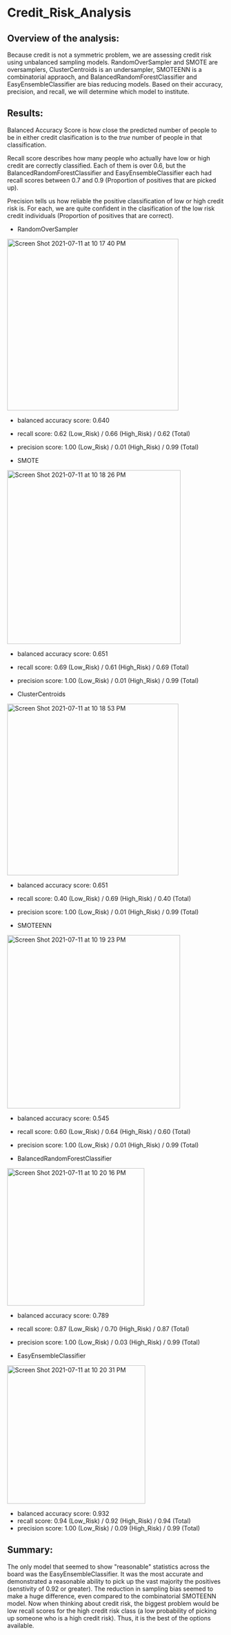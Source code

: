 # Credit_Risk_Analysis

## Overview of the analysis: 

Because credit is not a symmetric problem, we are assessing credit risk using unbalanced sampling models. RandomOverSampler and SMOTE are oversamplers, ClusterCentroids is an undersampler, SMOTEENN is a combinatorial appraoch, and BalancedRandomForestClassifier and EasyEnsembleClassifier are bias reducing models. Based on their accuracy, precision, and recall, we will determine which model to institute. 



## Results: 

Balanced Accuracy Score is how close the predicted number of people to be in either credit clasification is to the *true* number of people in that classification. 

Recall score describes how many people who actually have low or high credit are correctly classified. Each of them is over 0.6, but the BalancedRandomForestClassifier and EasyEnsembleClassifier each had recall scores between 0.7 and 0.9 (Proportion of positives that are picked up). 

Precision tells us how reliable the positive classification of low or high credit risk is. For each, we are quite confident in the clasification of the low risk credit individuals (Proportion of positives that are correct). 


- RandomOverSampler

<img width="397" alt="Screen Shot 2021-07-11 at 10 17 40 PM" src="https://user-images.githubusercontent.com/80495710/125221176-dc5cb600-e295-11eb-9493-7b5b6754e322.png">


  - balanced accuracy score: 0.640
  - recall score: 0.62 (Low_Risk) / 0.66 (High_Risk) / 0.62 (Total)
  - precision score: 1.00 (Low_Risk) / 0.01 (High_Risk) / 0.99 (Total)




- SMOTE

<img width="402" alt="Screen Shot 2021-07-11 at 10 18 26 PM" src="https://user-images.githubusercontent.com/80495710/125221233-eed6ef80-e295-11eb-9c60-bce128c9077c.png">


  - balanced accuracy score: 0.651
  - recall score: 0.69 (Low_Risk) / 0.61 (High_Risk) / 0.69 (Total)
  - precision score: 1.00 (Low_Risk) / 0.01 (High_Risk) / 0.99 (Total)




- ClusterCentroids

<img width="397" alt="Screen Shot 2021-07-11 at 10 18 53 PM" src="https://user-images.githubusercontent.com/80495710/125221279-ff876580-e295-11eb-8e6e-3d285859bbca.png">


  - balanced accuracy score: 0.651
  - recall score: 0.40 (Low_Risk) / 0.69 (High_Risk) / 0.40 (Total)
  - precision score: 1.00 (Low_Risk) / 0.01 (High_Risk) / 0.99 (Total)





- SMOTEENN

<img width="401" alt="Screen Shot 2021-07-11 at 10 19 23 PM" src="https://user-images.githubusercontent.com/80495710/125221327-12019f00-e296-11eb-9d62-c0dce15147fb.png">


  - balanced accuracy score: 0.545
  - recall score: 0.60 (Low_Risk) / 0.64 (High_Risk) / 0.60 (Total)
  - precision score: 1.00 (Low_Risk) / 0.01 (High_Risk) / 0.99 (Total)



- BalancedRandomForestClassifier

<img width="318" alt="Screen Shot 2021-07-11 at 10 20 16 PM" src="https://user-images.githubusercontent.com/80495710/125221482-407f7a00-e296-11eb-9068-7157a29fd21b.png">


  - balanced accuracy score: 0.789
  - recall score: 0.87 (Low_Risk) / 0.70 (High_Risk) / 0.87 (Total)
  - precision score: 1.00 (Low_Risk) / 0.03 (High_Risk) / 0.99 (Total)



- EasyEnsembleClassifier

<img width="320" alt="Screen Shot 2021-07-11 at 10 20 31 PM" src="https://user-images.githubusercontent.com/80495710/125221494-44130100-e296-11eb-9710-bc7952933abc.png">


  - balanced accuracy score: 0.932
  - recall score: 0.94 (Low_Risk) / 0.92 (High_Risk) / 0.94 (Total)
  - precision score: 1.00 (Low_Risk) / 0.09 (High_Risk) / 0.99 (Total)

## Summary: 

The only model that seemed to show "reasonable" statistics across the board was the EasyEnsembleClassifier. It was the most accurate and demonstrated a reasonable ability to pick up the vast majority the positives (senstivity of 0.92 or greater). The reduction in sampling bias seemed to make a huge difference, even compared to the combinatorial SMOTEENN model. Now when thinking about credit risk, the biggest problem would be low recall scores for the high credit risk class (a low probability of picking up someone who is a high credit risk). Thus, it is the best of the options available. 

